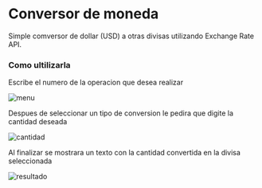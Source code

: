<h1>Conversor de moneda </h1>
Simple comversor de dollar (USD) a otras divisas utilizando Exchange Rate API.



<h3>Como ultilizarla</h3>

Escribe el numero de la operacion que desea realizar

![menu](https://github.com/robf3d/Desafio-conversor-de-moneda/assets/157214344/fe1837a4-780a-4c69-8da4-a45c8148d467)



Despues de seleccionar un tipo de conversion le pedira que digite la cantidad deseada

![cantidad](https://github.com/robf3d/Desafio-conversor-de-moneda/assets/157214344/d71bf50d-cc23-4855-8da7-b36fdeaf2791)


Al finalizar se mostrara un texto con la cantidad convertida en la divisa seleccionada

![resultado](https://github.com/robf3d/Desafio-conversor-de-moneda/assets/157214344/b45ad98a-45b1-45da-a47f-162879bf651f)
